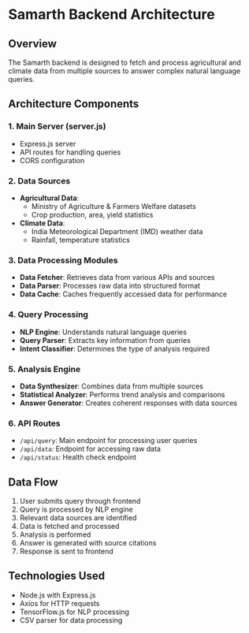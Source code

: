 # Samarth Backend Architecture

## Overview
The Samarth backend is designed to fetch and process agricultural and climate data from multiple sources to answer complex natural language queries.

## Architecture Components

### 1. Main Server (server.js)
- Express.js server
- API routes for handling queries
- CORS configuration

### 2. Data Sources
- **Agricultural Data**: 
  - Ministry of Agriculture & Farmers Welfare datasets
  - Crop production, area, yield statistics
- **Climate Data**: 
  - India Meteorological Department (IMD) weather data
  - Rainfall, temperature statistics

### 3. Data Processing Modules
- **Data Fetcher**: Retrieves data from various APIs and sources
- **Data Parser**: Processes raw data into structured format
- **Data Cache**: Caches frequently accessed data for performance

### 4. Query Processing
- **NLP Engine**: Understands natural language queries
- **Query Parser**: Extracts key information from queries
- **Intent Classifier**: Determines the type of analysis required

### 5. Analysis Engine
- **Data Synthesizer**: Combines data from multiple sources
- **Statistical Analyzer**: Performs trend analysis and comparisons
- **Answer Generator**: Creates coherent responses with data sources

### 6. API Routes
- `/api/query`: Main endpoint for processing user queries
- `/api/data`: Endpoint for accessing raw data
- `/api/status`: Health check endpoint

## Data Flow
1. User submits query through frontend
2. Query is processed by NLP engine
3. Relevant data sources are identified
4. Data is fetched and processed
5. Analysis is performed
6. Answer is generated with source citations
7. Response is sent to frontend

## Technologies Used
- Node.js with Express.js
- Axios for HTTP requests
- TensorFlow.js for NLP processing
- CSV parser for data processing